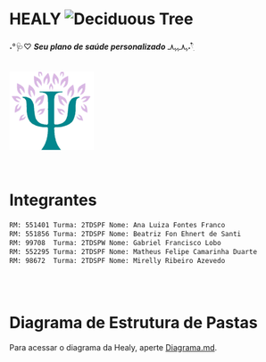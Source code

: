 # HEALY <img src="https://raw.githubusercontent.com/Tarikul-Islam-Anik/Animated-Fluent-Emojis/master/Emojis/Animals/Deciduous%20Tree.png" alt="Deciduous Tree" width="25" height="25" />

˖°🩺♡ ***Seu plano de saúde personalizado*** ﮩ٨ـﮩﮩ٨ـ˖𓍢ִ໋ 

<br>

<div>
<img align="center" alt="logo1" height=30%  width=30% src="logo.png" />
</div>

<br>
<br>

# Integrantes
    RM: 551401 Turma: 2TDSPF Nome: Ana Luiza Fontes Franco
    RM: 551856 Turma: 2TDSPF Nome: Beatriz Fon Ehnert de Santi
    RM: 99708  Turma: 2TDSPW Nome: Gabriel Francisco Lobo
    RM: 552295 Turma: 2TDSPF Nome: Matheus Felipe Camarinha Duarte
    RM: 98672  Turma: 2TDSPF Nome: Mirelly Ribeiro Azevedo


<br>
<br>

# Diagrama de Estrutura de Pastas

Para acessar o diagrama da Healy, aperte [Diagrama.md]().

<br>
